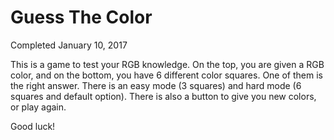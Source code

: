 # Guess The Color
Completed January 10, 2017

This is a game to test your RGB knowledge. On the top, you are given a RGB color, and on the bottom, you have 6 different color squares. One of them is the right answer. There is an easy mode (3 squares) and hard mode (6 squares and default option). There is also a button to give you new colors, or play again. 

Good luck!
